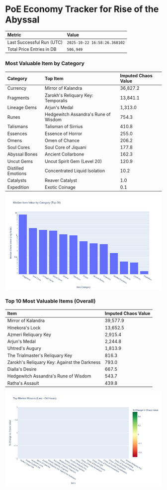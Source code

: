 # PoE Economy Tracker for Rise of the Abyssal

<!-- START_MAINTENANCE -->
| Metric | Value |
|:---|:---|
| Last Successful Run (UTC) | `2025-10-22 16:58:26.368102` |
| Total Price Entries in DB | `506,949` |

<!-- END_MAINTENANCE -->

<!-- START_DATAFRAME_DEBUG -->
<!-- END_DATAFRAME_DEBUG -->

<!-- START_CATEGORY_ANALYSIS -->
### Most Valuable Item by Category
| Category | Top Item | Imputed Chaos Value |
| :--- | :--- | :--- |
| Currency | Mirror of Kalandra | 36,827.2 |
| Fragments | Zarokh's Reliquary Key: Temporalis | 13,841.1 |
| Lineage Gems | Arjun's Medal | 1,313.0 |
| Runes | Hedgewitch Assandra's Rune of Wisdom | 754.3 |
| Talismans | Talisman of Sirrius | 410.8 |
| Essences | Essence of Horror | 255.0 |
| Omens | Omen of Chance | 206.2 |
| Soul Cores | Soul Core of Jiquani | 177.8 |
| Abyssal Bones | Ancient Collarbone | 162.3 |
| Uncut Gems | Uncut Spirit Gem (Level 20) | 120.9 |
| Distilled Emotions | Concentrated Liquid Isolation | 10.2 |
| Catalysts | Reaver Catalyst | 1.0 |
| Expedition | Exotic Coinage | 0.1 |


![Category Analysis Chart](charts/category_analysis.png)
<!-- END_ANALYSIS -->

<!-- START_ANALYSIS -->
### Top 10 Most Valuable Items (Overall)
| Item | Imputed Chaos Value |
| :--- | :--- |
| Mirror of Kalandra | 39,577.9 |
| Hinekora's Lock | 13,652.5 |
| Azmeri Reliquary Key | 2,915.4 |
| Arjun's Medal | 2,244.8 |
| Uhtred's Augury | 1,813.9 |
| The Trialmaster's Reliquary Key | 816.3 |
| Zarokh's Reliquary Key: Against the Darkness | 793.0 |
| Dialla's Desire | 667.5 |
| Hedgewitch Assandra's Rune of Wisdom | 543.7 |
| Ratha's Assault | 439.8 |


![Market Movers Chart](charts/market_movers.png)
<!-- END_ANALYSIS -->
